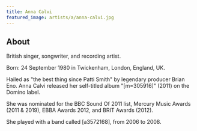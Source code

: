 ```yaml
---
title: Anna Calvi
featured_image: artists/a/anna-calvi.jpg
---
```

## About

British singer, songwriter, and recording artist. 

Born: 24 September 1980 in Twickenham, London, England, UK. 

Hailed as "the best thing since Patti Smith" by legendary producer Brian Eno. Anna Calvi released her self-titled album "[m=305916]" (2011) on the Domino label. 

She was nominated for the BBC Sound Of 2011 list, Mercury Music Awards (2011 & 2019), EBBA Awards 2012, and BRIT Awards (2012). 

She played with a band called [a3572168], from 2006 to 2008. 

